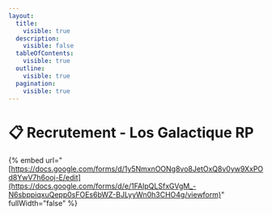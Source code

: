 ```yaml
---
layout:
  title:
    visible: true
  description:
    visible: false
  tableOfContents:
    visible: true
  outline:
    visible: true
  pagination:
    visible: true
---
```


# 📋 Recrutement - Los Galactique RP

{% embed url="[https://docs.google.com/forms/d/1y5NmxnOONg8vo8JetOxQ8v0yw9XxPOd8YwV7h6ooj-E/edit](https://docs.google.com/forms/d/e/1FAIpQLSfxGVgM_-N6sbppiqxuQepp0sFOEs6bWZ-BJLyyWn0h3CHO4g/viewform)" fullWidth="false" %}
